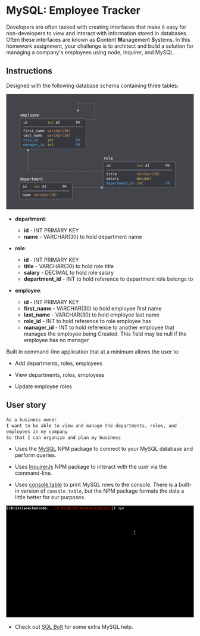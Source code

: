 # MySQL: Employee Tracker

Developers are often tasked with creating interfaces that make it easy for non-developers to view and interact with information stored in databases. Often these interfaces are known as **C**ontent **M**anagement **S**ystems. In this homework assignment, your challenge is to architect and build a solution for managing a company's employees using node, inquirer, and MySQL.

## Instructions

Designed with the following database schema containing three tables:

![Database Schema](Assets/schema.png)

* **department**:

  * **id** - INT PRIMARY KEY
  * **name** - VARCHAR(30) to hold department name

* **role**:

  * **id** - INT PRIMARY KEY
  * **title** -  VARCHAR(30) to hold role title
  * **salary** -  DECIMAL to hold role salary
  * **department_id** -  INT to hold reference to department role belongs to

* **employee**:

  * **id** - INT PRIMARY KEY
  * **first_name** - VARCHAR(30) to hold employee first name
  * **last_name** - VARCHAR(30) to hold employee last name
  * **role_id** - INT to hold reference to role employee has
  * **manager_id** - INT to hold reference to another employee that manages the employee being Created. This field may be null if the employee has no manager
  
Built in command-line application that at a minimum allows the user to:

  * Add departments, roles, employees

  * View departments, roles, employees

  * Update employee roles

## User story

```
As a business owner
I want to be able to view and manage the departments, roles, and employees in my company
So that I can organize and plan my business
```

* Uses the [MySQL](https://www.npmjs.com/package/mysql) NPM package to connect to your MySQL database and perform queries.

* Uses [InquirerJs](https://www.npmjs.com/package/inquirer/v/0.2.3) NPM package to interact with the user via the command-line.

* Uses [console.table](https://www.npmjs.com/package/console.table) to print MySQL rows to the console. There is a built-in version of `console.table`, but the NPM package formats the data a little better for our purposes.


![Employee Tracker](Assets/employee-tracker.gif)


* Check out [SQL Bolt](https://sqlbolt.com/) for some extra MySQL help.

